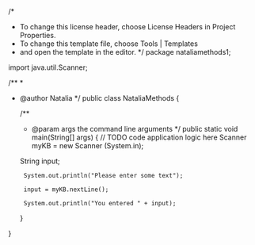 /*
 * To change this license header, choose License Headers in Project Properties.
 * To change this template file, choose Tools | Templates
 * and open the template in the editor.
 */
package nataliamethods1;

import java.util.Scanner;

/**
 *
 * @author Natalia
 */
public class NataliaMethods {

    /**
     * @param args the command line arguments
     */
    public static void main(String[] args) {
        // TODO code application logic here
     Scanner myKB = new Scanner (System.in);
     
     String input;
     
        System.out.println("Please enter some text");
        
        input = myKB.nextLine();
        
        System.out.println("You entered " + input);
    }
    
}
